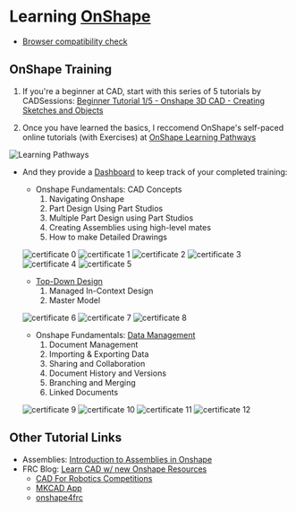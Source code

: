 # Learning [OnShape](https://cad.onshape.com/signin)
* [Browser compatibility check](https://cad.onshape.com/check)

## OnShape Training
1. If you're a beginner at CAD, start with this series of 5 tutorials by CADSessions: [Beginner Tutorial 1/5 - Onshape 3D CAD - Creating Sketches and Objects](https://www.youtube.com/watch?v=pMWnsHpDlQE)

2. Once you have learned the basics, I reccomend OnShape's self-paced online tutorials (with Exercises) at [OnShape Learning Pathways](https://learn.onshape.com/)

![Learning Pathways](imgs/learning_pathways.png)

* And they provide a [Dashboard](https://learn.onshape.com/learn/dashboard) 
to keep track of your completed training:
    * Onshape Fundamentals: CAD Concepts
        1. Navigating Onshape
        2. Part Design Using Part Studios
        3. Multiple Part Design using Part Studios
        4. Creating Assemblies using high-level mates
        5. How to make Detailed Drawings

    ![certificate 0](imgs/Onshape_Fundamentals:CAD.png)
    ![certificate 1](imgs/Navigating_Onshape.png)
    ![certificate 2](imgs/Part_Design_Using_Part_Studios.png)
    ![certificate 3](imgs/Multi-Part_Part_Studios.png)
    ![certificate 4](imgs/Onshape_Assemblies.png)
    ![certificate 5](imgs/Detailed_Drawings.png)

    * [Top-Down Design](https://learn.onshape.com/learn/learning-path/top-down-design)
        1. Managed In-Context Design
        2. Master Model

    ![certificate 6](imgs/Top-Down_Design.png)
    ![certificate 7](imgs/Managed_In-Context_Design.png)
    ![certificate 8](imgs/Master_Model.png)

    * Onshape Fundamentals: [Data Management]()
        1. Document Management
        2. Importing & Exporting Data
        3. Sharing and Collaboration
        4. Document History and Versions
        5. Branching and Merging
        6. Linked Documents

    ![certificate 9](imgs/Document_Management.png)
    ![certificate 10](imgs/Importing_&_Exporting_Data.png)
    ![certificate 11](imgs/Sharing_&_Collaboration.png)
    ![certificate 12](imgs/Document_History_&_Versions.png)
    
    
## Other Tutorial Links
* Assemblies: [Introduction to Assemblies in Onshape](https://www.youtube.com/watch?v=2cXMjxNduSA)
* FRC Blog: [Learn CAD w/ new Onshape Resources](https://www.firstinspires.org/robotics/frc/blog/2022-learn-cad-with-new-onshape-resources)
    * [CAD For Robotics Competitions](https://learn.onshape.com/learn/learning-path/cad-for-robotics)
    * [MKCAD App](https://appstore.onshape.com/apps/Manufacturers%20Models/2ZT7X5D646R3LM3ZND7LGBTYRVM4SVH6CDDGM6I=/description)
    * [onshape4frc](https://onshape4frc.com/)


